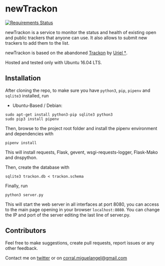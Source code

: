 # newTrackon

[![Requirements Status](https://requires.io/github/CorralPeltzer/newTrackon/requirements.svg?branch=master)](https://requires.io/github/CorralPeltzer/newTrackon/requirements/?branch=master)

newTrackon is a service to monitor the status and health of existing open and public trackers that anyone can use.
It also allows to submit new trackers to add them to the list.

newTrackon is based on the abandoned [Trackon](http://repo.cat-v.org/trackon/) by [Uriel †](https://github.com/uriel).

Hosted and tested only with Ubuntu 16.04 LTS.

## Installation
After cloning the repo, to make sure you have `python3`, `pip`, `pipenv` and `sqlite3` installed, run

* Ubuntu-Based / Debian:
```
sudo apt-get install python3-pip sqlite3 python3
sudo pip3 install pipenv
```
Then, browse to the project root folder and install the pipenv environment and dependencies with
```
pipenv install
```
This will install requests, Flask, gevent, wsgi-requests-logger, Flask-Mako and dnspython.

Then, create the database with
```
sqlite3 trackon.db < trackon.schema
```

Finally, run 
```
python3 server.py
```
This will start the web server in all interfaces at port 8080, you can access to the main page opening in your browser `localhost:8080`.
You can change the IP and port of the server editing the last line of server.py.

## Contributors

Feel free to make suggestions, create pull requests, report issues or any other feedback.

Contact me on [twitter](https://twitter.com/CorralPeltzer) or on corral.miguelangel@gmail.com
